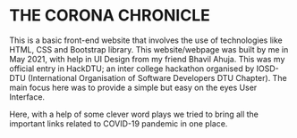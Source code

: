 # THE CORONA CHRONICLE
This is a basic front-end website that involves the use of technologies like HTML, CSS and Bootstrap library. This website/webpage was built by me in May 2021, with help in UI Design from my friend Bhavil Ahuja. This was my official entry in HackDTU; an inter college hackathon organised by IOSD-DTU (International Organisation of Software Developers DTU Chapter). The main focus here was to provide a simple but easy on the eyes User Interface.

Here, with a help of some clever word plays we tried to bring all the important links related to COVID-19 pandemic in one place.
